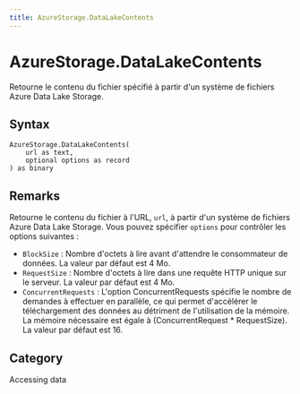 ```yaml
---
title: AzureStorage.DataLakeContents
---
```


# AzureStorage.DataLakeContents


Retourne le contenu du fichier spécifié à partir d&#39;un système de fichiers Azure Data Lake Storage.


## Syntax

```powerquery
AzureStorage.DataLakeContents(
    url as text,
    optional options as record
) as binary
```


## Remarks

Retourne le contenu du fichier à l'URL, <code>url</code>, à partir d'un système de fichiers Azure Data Lake Storage. Vous pouvez spécifier <code>options</code> pour contrôler les options suivantes :    <ul><li><code>BlockSize</code> : Nombre d&#39;octets &#224; lire avant d&#39;attendre le consommateur de donn&#233;es. La valeur par d&#233;faut est 4&#160;Mo.</li><li><code>RequestSize</code> : Nombre d&#39;octets &#224; lire dans une requ&#234;te HTTP unique sur le serveur. La valeur par d&#233;faut est 4&#160;Mo.</li><li><code>ConcurrentRequests</code> : L&#39;option ConcurrentRequests sp&#233;cifie le nombre de demandes &#224; effectuer en parall&#232;le, ce qui permet d&#39;acc&#233;l&#233;rer le t&#233;l&#233;chargement des donn&#233;es au d&#233;triment de l&#39;utilisation de la m&#233;moire. La m&#233;moire n&#233;cessaire est &#233;gale &#224; (ConcurrentRequest \* RequestSize). La valeur par d&#233;faut est&#160;16.</li></ul>



## Category
Accessing data
